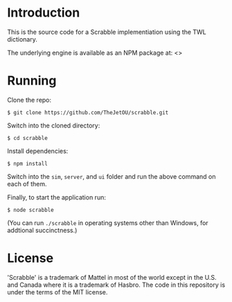 # Introduction

This is the source code for a Scrabble implementiation using the TWL dictionary.

The underlying engine is available as an NPM package at: <>

# Running

Clone the repo:

`$ git clone https://github.com/TheJetOU/scrabble.git`

Switch into the cloned directory:

`$ cd scrabble`

Install dependencies:

`$ npm install`

Switch into the `sim`, `server`, and `ui` folder and run the above command on each of them.

Finally, to start the application run:

`$ node scrabble`

(You can run `./scrabble` in operating systems other than Windows, for addtional
succinctness.)

# License

'Scrabble' is a trademark of Mattel in most of the world except in the U.S. and Canada where it is a trademark of Hasbro. The code in this repository is under the terms of the MIT license.
